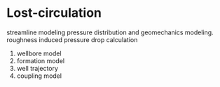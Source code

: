 # Lost-circulation
streamline modeling
pressure distribution and geomechanics modeling.
roughness induced pressure drop calculation


1. wellbore model
2. formation model
3. well trajectory
4. coupling model
